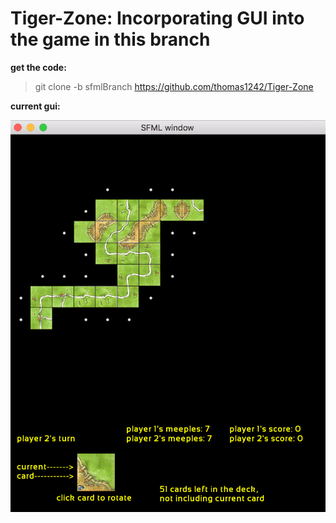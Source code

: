 # Tiger-Zone: Incorporating GUI into the game in this branch


**get the code:**

> git clone -b sfmlBranch https://github.com/thomas1242/Tiger-Zone


**current gui:**



 ![alt tag](images/gui_img_01.png)
